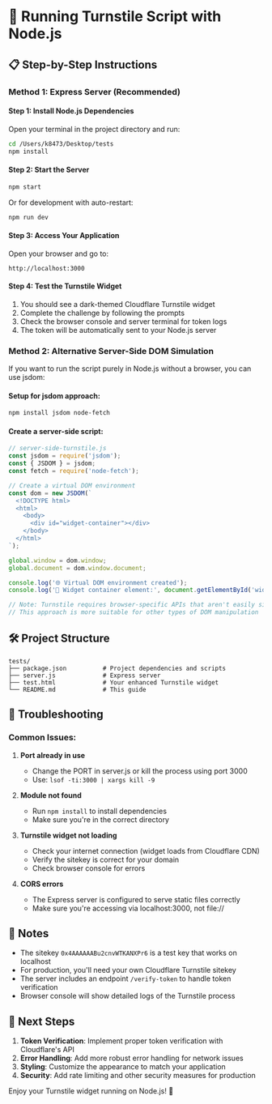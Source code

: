 # 🚀 Running Turnstile Script with Node.js

## 📋 Step-by-Step Instructions

### Method 1: Express Server (Recommended)

#### Step 1: Install Node.js Dependencies
Open your terminal in the project directory and run:
```bash
cd /Users/k8473/Desktop/tests
npm install
```

#### Step 2: Start the Server
```bash
npm start
```
Or for development with auto-restart:
```bash
npm run dev
```

#### Step 3: Access Your Application
Open your browser and go to:
```
http://localhost:3000
```

#### Step 4: Test the Turnstile Widget
1. You should see a dark-themed Cloudflare Turnstile widget
2. Complete the challenge by following the prompts
3. Check the browser console and server terminal for token logs
4. The token will be automatically sent to your Node.js server

### Method 2: Alternative Server-Side DOM Simulation

If you want to run the script purely in Node.js without a browser, you can use jsdom:

#### Setup for jsdom approach:
```bash
npm install jsdom node-fetch
```

#### Create a server-side script:
```javascript
// server-side-turnstile.js
const jsdom = require('jsdom');
const { JSDOM } = jsdom;
const fetch = require('node-fetch');

// Create a virtual DOM environment
const dom = new JSDOM(`
  <!DOCTYPE html>
  <html>
    <body>
      <div id="widget-container"></div>
    </body>
  </html>
`);

global.window = dom.window;
global.document = dom.window.document;

console.log('🌐 Virtual DOM environment created');
console.log('📝 Widget container element:', document.getElementById('widget-container'));

// Note: Turnstile requires browser-specific APIs that aren't easily simulated
// This approach is more suitable for other types of DOM manipulation
```

## 🛠️ Project Structure
```
tests/
├── package.json          # Project dependencies and scripts
├── server.js             # Express server
├── test.html             # Your enhanced Turnstile widget
└── README.md             # This guide
```

## 🔧 Troubleshooting

### Common Issues:

1. **Port already in use**
   - Change the PORT in server.js or kill the process using port 3000
   - Use: `lsof -ti:3000 | xargs kill -9`

2. **Module not found**
   - Run `npm install` to install dependencies
   - Make sure you're in the correct directory

3. **Turnstile widget not loading**
   - Check your internet connection (widget loads from Cloudflare CDN)
   - Verify the sitekey is correct for your domain
   - Check browser console for errors

4. **CORS errors**
   - The Express server is configured to serve static files correctly
   - Make sure you're accessing via localhost:3000, not file://

## 📝 Notes

- The sitekey `0x4AAAAAABu2cnvWTKANXPr6` is a test key that works on localhost
- For production, you'll need your own Cloudflare Turnstile sitekey
- The server includes an endpoint `/verify-token` to handle token verification
- Browser console will show detailed logs of the Turnstile process

## 🎯 Next Steps

1. **Token Verification**: Implement proper token verification with Cloudflare's API
2. **Error Handling**: Add more robust error handling for network issues
3. **Styling**: Customize the appearance to match your application
4. **Security**: Add rate limiting and other security measures for production

Enjoy your Turnstile widget running on Node.js! 🎉

